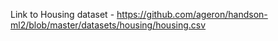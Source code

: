 Link to Housing dataset - https://github.com/ageron/handson-ml2/blob/master/datasets/housing/housing.csv
